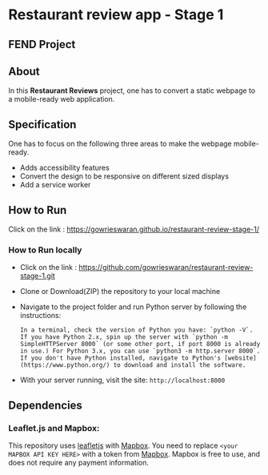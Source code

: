 # Restaurant review app - Stage 1

## FEND Project

## About

In this **Restaurant Reviews** project, one has to convert a static webpage to a mobile-ready web application.

## Specification

One has to focus on the following three areas to make the webpage mobile-ready.

- Adds accessibility features  
- Convert the design to be responsive on different sized displays  
- Add a service worker 

## How to Run

Click on the link : https://gowrieswaran.github.io/restaurant-review-stage-1/

### How to Run locally

 - Click on the link : https://github.com/gowrieswaran/restaurant-review-stage-1.git

 - Clone or Download(ZIP) the repository to your local machine

 - Navigate to the project folder and run Python server by following the instructions:

    ```
    In a terminal, check the version of Python you have: `python -V`. If you have Python 2.x, spin up the server with `python -m SimpleHTTPServer 8000` (or some other port, if port 8000 is already in use.) For Python 3.x, you can use `python3 -m http.server 8000`. If you don't have Python installed, navigate to Python's [website](https://www.python.org/) to download and install the software. 
    ```

 -  With your server running, visit the site: `http://localhost:8000`

## Dependencies

### Leaflet.js and Mapbox:

This repository uses [leafletjs](https://leafletjs.com/) with [Mapbox](https://www.mapbox.com/). You need to replace `<your MAPBOX API KEY HERE>` with a token from [Mapbox](https://www.mapbox.com/). Mapbox is free to use, and does not require any payment information. 




